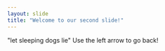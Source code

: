 ```yaml
---
layout: slide
title: "Welcome to our second slide!"
---
```

"let sleeping dogs lie"
Use the left arrow to go back!
